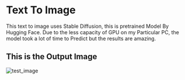 # Text To Image

This text to image uses Stable Diffusion, this is pretrained Model By Hugging Face. Due to the less capacity of GPU on my Particular PC, the model took a lot of time to Predict but the results are amazing.

## This is the Output Image
![test_image](https://user-images.githubusercontent.com/73811814/198850452-4737132e-4284-4314-805d-c45128c09863.png)

